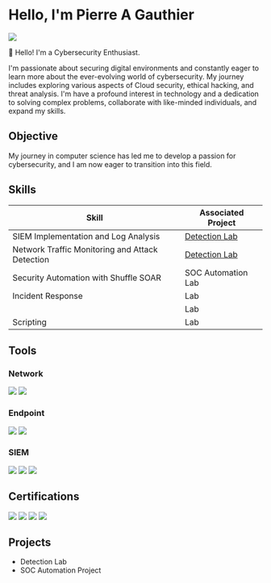 # Hello, I'm Pierre A Gauthier
<a href="https://www.linkedin.com/in/pierreagauthier88"><img src="https://img.shields.io/badge/-LinkedIn-0072b1?&style=for-the-badge&logo=linkedin&logoColor=white" /></a>


👋 Hello! I'm a Cybersecurity Enthusiast.

I'm passionate about securing digital environments and constantly eager to learn more about the ever-evolving world of cybersecurity. My journey includes exploring various aspects of Cloud security,
ethical hacking, and threat analysis. I'm have  a profound interest in technology and a dedication to solving complex problems, collaborate with like-minded individuals, and expand my skills.
## Objective


My journey in computer science has led me to develop a passion for cybersecurity, and I am now eager to transition into this field.

## Skills


| Skill                                         | Associated Project         |
|-----------------------------------------------|----------------------------|
| SIEM Implementation and Log Analysis          | <a href="https://google.com">Detection Lab</a>|
| Network Traffic Monitoring and Attack Detection | <a href="https://google.com">Detection Lab</a>|
| Security Automation with Shuffle SOAR         | SOC Automation Lab|
| Incident Response                             |                Lab|
|                                               |                Lab|
| Scripting                                     |                Lab|

## Tools


### Network
<div>
    <img src="https://img.shields.io/badge/-Wireshark-1679A7?&style=for-the-badge&logo=Wireshark&logoColor=white" />
    <img src="https://img.shields.io/badge/-Zeek-777BB4?&style=for-the-badge&logo=Zeek&logoColor=white" />
</div>

### Endpoint
<div>
    <img src="https://img.shields.io/badge/-Microsoft_Defender_for_Endpoint-00A4EF?&style=for-the-badge&logo=Microsoft&logoColor=white" />
    <img src="https://img.shields.io/badge/-Velociraptor-4B275F?&style=for-the-badge&logo=Velociraptor&logoColor=white" />
</div>

### SIEM
<div>
    <img src="https://img.shields.io/badge/-Microsoft_Sentinel-0078D4?&style=for-the-badge&logo=Microsoft&logoColor=white" />
    <img src="https://img.shields.io/badge/RAPID-7-red?&style=for-the-badge&logo=Rapid_7t&logoColor=white" />
    <img src="https://img.shields.io/badge/-Elastic-005571?&style=for-the-badge&logo=Elastic&logoColor=white" />
</div>

## Certifications

<div>
<img src="https://img.shields.io/badge/-Security%2B-FF0000?&style=for-the-badge&logo=CompTIA&logoColor=white" />
<img src="https://img.shields.io/badge/-Network%2B-007ACC?&style=for-the-badge&logo=CompTIA&logoColor=white" />
<img src="https://img.shields.io/badge/-A%2B-4D4D4D?&style=for-the-badge&logo=CompTIA&logoColor=white" />
<img src="https://img.shields.io/badge/ITIL%204-Certified-blue?style=for-the-badge&logo=itil&logoColor=white)"/>
</div>

## Projects
- Detection Lab
- SOC Automation Project
